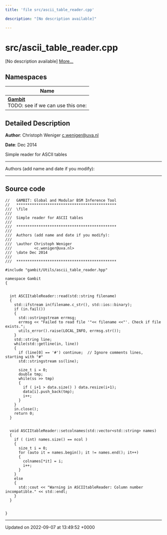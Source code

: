 ```yaml
---
title: 'file src/ascii_table_reader.cpp'

description: "[No description available]"

---
```


# src/ascii_table_reader.cpp



[No description available] [More...](#detailed-description)

## Namespaces

| Name           |
| -------------- |
| **[Gambit](/documentation/code/namespaces/namespacegambit/)** <br>TODO: see if we can use this one:  |

## Detailed Description


**Author**: Christoph Weniger [c.weniger@uva.nl](mailto:c.weniger@uva.nl)

**Date**: Dec 2014

Simple reader for ASCII tables



------------------

Authors (add name and date if you modify):



------------------




## Source code

```
//   GAMBIT: Global and Modular BSM Inference Tool
//   *********************************************
///  \file
///
///  Simple reader for ASCII tables
///
///  *********************************************
///
///  Authors (add name and date if you modify):
///
///  \author Christoph Weniger
///          <c.weniger@uva.nl>
///  \date Dec 2014
///
///  *********************************************

#include "gambit/Utils/ascii_table_reader.hpp"

namespace Gambit
{


  int ASCIItableReader::read(std::string filename)
  {
    std::ifstream in(filename.c_str(), std::ios::binary);
    if (in.fail())
    {
      std::ostringstream errmsg;
      errmsg << "Failed to read file '"<< filename <<"'. Check if file exists.";
      utils_error().raise(LOCAL_INFO, errmsg.str());
    }
    std::string line;
    while(std::getline(in, line))
    {
      if (line[0] == '#') continue;  // Ignore comments lines, starting with "#"
      std::stringstream ss(line);

      size_t i = 0;
      double tmp;
      while(ss >> tmp)
      {
        if ( i+1 > data.size() ) data.resize(i+1);
        data[i].push_back(tmp);
        i++;
      }
    }
    in.close();
    return 0;
  }


  void ASCIItableReader::setcolnames(std::vector<std::string> names)
  {
    if ( (int) names.size() == ncol )
    {
      size_t i = 0;
      for (auto it = names.begin(); it != names.end(); it++)
      {
        colnames[*it] = i;
        i++;
      }
    }
    else
    {
      std::cout << "Warning in ASCIItableReader: Column number incompatible." << std::endl;
    }
  }


}
```


-------------------------------

Updated on 2022-09-07 at 13:49:52 +0000
